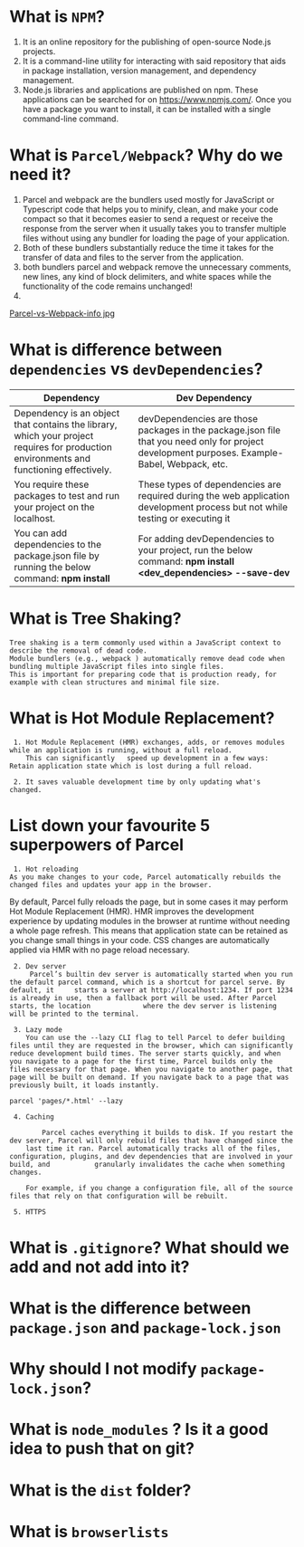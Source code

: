 #  What is `NPM`?

 1. It is an online repository for the publishing of open-source Node.js projects. 
 2. It is a command-line utility for interacting with said repository that aids in package installation, version management, and dependency management. 
 3. Node.js libraries and applications are published on npm. These applications can be searched for on https://www.npmjs.com/. Once you have a package you want to install, it can be installed with a single command-line command.

#  What is `Parcel/Webpack`? Why do we need it?

  1. Parcel and webpack are the bundlers used mostly for JavaScript or Typescript code that helps you to minify, clean, and make your code compact so that it becomes easier to send a request or receive the response from the server when it usually takes you to transfer multiple files without using any bundler for loading the page of your application.
  2. Both of these bundlers substantially reduce the time it takes for the transfer of data and files to the server from the application. 
  3. both bundlers parcel and webpack remove the unnecessary comments, new lines, any kind of block delimiters, and white spaces while the functionality of the code remains unchanged!
  4. 
  [Parcel-vs-Webpack-info jpg](https://user-images.githubusercontent.com/14870340/211184083-5df64012-b48d-4d47-bcad-9a2cb668268f.jpeg)
  
  
  #  What is difference between `dependencies` vs `devDependencies`?
  
  | Dependency     | Dev Dependency      |
  | -------------  | -------------       |
  | Dependency is an object that contains the library, which your project requires for production environments and functioning effectively.           |devDependencies are those packages in the package.json file that you need only for project development purposes. Example- Babel, Webpack, etc. |
  |You require these packages to test and run your project on the localhost. |These types of dependencies are required during the web application development process but not while testing or executing it|
  |You can add dependencies to the package.json file by running the below command: **npm install <dependencies>** |For adding devDependencies to your project, run the below command: **npm install <dev_dependencies> --save-dev** |

 #  What is Tree Shaking?
 
    Tree shaking is a term commonly used within a JavaScript context to describe the removal of dead code.
    Module bundlers (e.g., webpack ) automatically remove dead code when bundling multiple JavaScript files into single files.
    This is important for preparing code that is production ready, for example with clean structures and minimal file size.
 
 #  What is Hot Module Replacement?
     
     1. Hot Module Replacement (HMR) exchanges, adds, or removes modules while an application is running, without a full reload.
        This can significantly   speed up development in a few ways: Retain application state which is lost during a full reload.
 
     2. It saves valuable development time by only updating what's changed.
  
  #  List down your favourite 5 superpowers of Parcel 
 
     1. Hot reloading
    As you make changes to your code, Parcel automatically rebuilds the changed files and updates your app in the browser.
   By default, Parcel fully reloads the page, but in some cases it may perform Hot Module Replacement (HMR). HMR improves the development experience          by updating modules in the browser at runtime without needing a whole page refresh. This means that application state can be retained as you change        small things in your code. CSS changes are automatically applied via HMR with no page reload necessary. 

     2. Dev server
         Parcel’s builtin dev server is automatically started when you run the default parcel command, which is a shortcut for parcel serve. By default, it     starts a server at http://localhost:1234. If port 1234 is already in use, then a fallback port will be used. After Parcel starts, the location             where the dev server is listening will be printed to the terminal.
 
     3. Lazy mode
        You can use the --lazy CLI flag to tell Parcel to defer building files until they are requested in the browser, which can significantly reduce development build times. The server starts quickly, and when you navigate to a page for the first time, Parcel builds only the files necessary for that page. When you navigate to another page, that page will be built on demand. If you navigate back to a page that was previously built, it loads instantly.
 `parcel 'pages/*.html' --lazy`

     4. Caching 
 
            Parcel caches everything it builds to disk. If you restart the dev server, Parcel will only rebuild files that have changed since the
        last time it ran. Parcel automatically tracks all of the files, configuration, plugins, and dev dependencies that are involved in your build, and           granularly invalidates the cache when something changes.
 
        For example, if you change a configuration file, all of the source files that rely on that configuration will be rebuilt.
 
     5. HTTPS

  #  What is `.gitignore`? What should we add and not add into it?
  #  What is the difference between `package.json` and `package-lock.json`
  #  Why should I not modify `package-lock.json`?
  #  What is `node_modules` ? Is it a good idea to push that on git?
  #  What is the `dist` folder?
  #  What is `browserlists`
